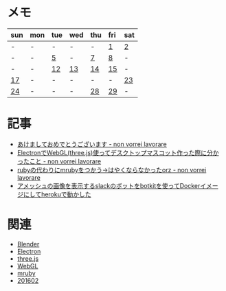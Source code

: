 # メモ

| sun | mon | tue | wed | thu | fri | sat |
|:----|:----|:----|:----|:----|:----|:----|
|-    |-    |-    |-    |-    |[1](https://gist.github.com/kjunichi/3465529b562465a69225)|[2](https://gist.github.com/kjunichi/3215e53ed94a6b518885)|
|-    |-    |[5](https://gist.github.com/kjunichi/da5ef75f85492c9c147e)|-|[7](https://gist.github.com/kjunichi/300e8215b938a0c202fa)|[8](https://gist.github.com/kjunichi/28398f0e86f9df80bdac)|-|
|-    |-    |[12](https://gist.github.com/kjunichi/7371ec19c30d4aa169f1)|[13](https://gist.github.com/kjunichi/1977c491a8933b0eb4d1)|[14](https://gist.github.com/kjunichi/ed014c45f6180634a68d)|[15](https://gist.github.com/kjunichi/15d47deb74c02d7a5d6d)|-|
|[17](https://gist.github.com/kjunichi/ab3c3d4c6f29d3529a8d)|-|-|-|-|-|[23](https://gist.github.com/kjunichi/e1c47c1f77be3e791bdc)|
|[24](https://gist.github.com/kjunichi/ae9a5e50ab8ace0a58b1)|-|-|-|[28](https://gist.github.com/kjunichi/ff926dec75b4df9f0101)|[29](https://gist.github.com/kjunichi/0946b0e9945479cde596)|-|

# 記事

- [あけましておめでとうございます - non vorrei lavorare](http://abrakatabura.hatenablog.com/entry/2016/01/09/122333)
- [ElectronでWebGL(three.js)使ってデスクトップマスコット作った際に分かったこと - non vorrei lavorare](http://abrakatabura.hatenablog.com/entry/2016/01/09/134348)
- [rubyの代わりにmrubyをつかう→はやくならなかったorz - non vorrei lavorare](http://abrakatabura.hatenablog.com/entry/2016/01/18/094003)
- [アメッシュの画像を表示するslackのボットをbotkitを使ってDockerイメージにしてherokuで動かした](http://abrakatabura.hatenablog.com/entry/2016/01/28/142028)

# 関連

- [Blender](https://gist.github.com/kjunichi/8032420)
- [Electron](https://gist.github.com/kjunichi/047e32a4eacee4d4ed23)
- [three.js](https://gist.github.com/kjunichi/6820751)
- [WebGL]()
- [mruby](https://gist.github.com/kjunichi/6e397ecb00645241aa55)
- [201602](https://gist.github.com/kjunichi/fdc08a4b3638051aed11)
